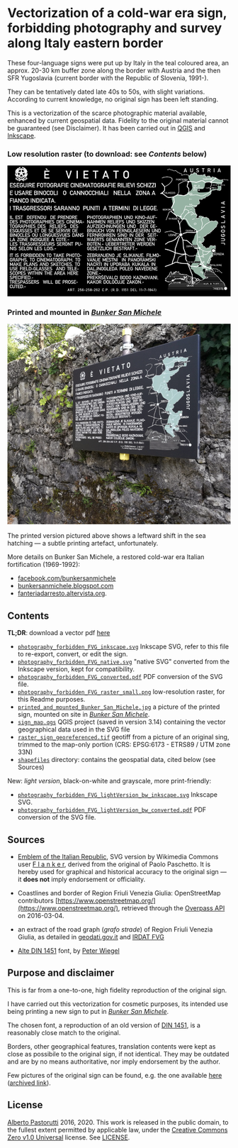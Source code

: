 # Vectorization of a cold-war era sign, forbidding photography and survey along Italy eastern border

These four-language signs were put up by Italy in the teal coloured area, an approx. 20-30 km buffer zone along the border with Austria and the then SFR Yugoslavia (current border with the Republic of Slovenia, 1991-).

They can be tentatively dated late 40s to 50s, with slight variations. According to current knowledge, no original sign has been left standing.

This is a vectorization of the scarce photographic material available, enhanced by current geospatial data. Fidelity to the original material cannot be guaranteed (see Disclaimer).
It has been carried out in [QGIS](https://qgis.org/) and [Inkscape](https://inkscape.org/).

### Low resolution raster (to download: see *Contents* below)

![Raster of the forbidden photography sign](./photography_forbidden_FVG_raster_small.png)

### Printed and mounted in [*Bunker San Michele*](https://goo.gl/maps/dDtiNgSph5jxkdhC7)

![The sign graphics printed on a metal road sign panel](./printed_and_mounted_Bunker_San_Michele.jpg)

The printed version pictured above shows a leftward shift in the sea hatching — a subtle printing artefact, unfortunately.

More details on Bunker San Michele, a restored cold-war era Italian fortification (1969-1992):

* [facebook.com/bunkersanmichele](https://www.facebook.com/bunkersanmichele)
* [bunkersanmichele.blogspot.com](http://bunkersanmichele.blogspot.com/)
* [fanteriadarresto.altervista.org](http://fanteriadarresto.altervista.org/bunkersm.html).

## Contents

**TL;DR**: download a vector pdf [here](../../releases/latest/download/photography_forbidden_FVG_converted.pdf)

* [`photography_forbidden_FVG_inkscape.svg`](./photography_forbidden_FVG_inkscape.svg) Inkscape SVG, refer to this file to re-export, convert, or edit the sign.
* [`photography_forbidden_FVG_native.svg`](./photography_forbidden_FVG_native.svg) "native SVG" converted from the Inkscape version, kept for compatibility.
* [`photography_forbidden_FVG_converted.pdf`](./photography_forbidden_FVG_converted.pdf) PDF conversion of the SVG file.
* [`photography_forbidden_FVG_raster_small.png`](./photography_forbidden_FVG_raster_small.png) low-resolution raster, for this Readme purposes.
* [`printed_and_mounted_Bunker_San_Michele.jpg`](./printed_and_mounted_Bunker_San_Michele.jpg) a picture of the printed sign, mounted on site in [*Bunker San Michele*](https://goo.gl/maps/dDtiNgSph5jxkdhC7).
* [`sign_map.qgs`](./sign_map.qgs) QGIS project (saved in version 3.14) containing the vector geographical data used in the SVG file
* [`raster_sign_georeferenced.tif`](./raster_sign_georeferenced.tif) geotiff from a picture of an original sing, trimmed to the map-only portion (CRS: EPSG:6173 - ETRS89 / UTM zone 33N)
* [`shapefiles`](./shapefiles/) directory: contains the geospatial data, cited below (see Sources)

New: _light version_, black-on-white and grayscale, more print-friendly:

* [`photography_forbidden_FVG_lightVersion_bw_inkscape.svg`](./photography_forbidden_FVG_lightVersion_bw_inkscape.svg) Inkscape SVG.
* [`photography_forbidden_FVG_lightVersion_bw_converted.pdf`](./photography_forbidden_FVG_lightVersion_bw_converted.pdf) PDF conversion of the SVG file.

## Sources

* [Emblem of the Italian Republic](https://commons.wikimedia.org/wiki/Image:Emblem_of_Italy.svg), SVG version by Wikimedia Commons user [F l a n k e r](https://commons.wikimedia.org/wiki/User:F_l_a_n_k_e_r), derived from the original of Paolo Paschetto. It is hereby used for graphical and historical accuracy to the original sign — it **does not** imply endorsement or officiality.

* Coastlines and border of Region Friuli Venezia Giulia: OpenStreetMap contributors [https://www.openstreetmap.org/](https://www.openstreetmap.org/), retrieved through the [Overpass API](https://wiki.openstreetmap.org/wiki/Overpass_API) on 2016-03-04.

* an extract of the road graph (*grafo strade*) of Region Friuli Venezia Giulia, as detailed in [geodati.gov.it](https://geodati.gov.it/resource/id/r_friuli:m10400-cc-i9981) and [IRDAT FVG](http://www.regione.fvg.it/rafvg/cms/RAFVG/ambiente-territorio/conoscere-ambiente-territorio/FOGLIA2/)

* [Alte DIN 1451](http://www.peter-wiegel.de/alteDin1451.html) font, by [Peter Wiegel](http://www.peter-wiegel.de/index.html)

## Purpose and disclaimer

This is far from a one-to-one, high fidelity reproduction of the original sign.

I have carried out this vectorization for cosmetic purposes, its intended use being printing a new sign to put in [*Bunker San Michele*](https://goo.gl/maps/dDtiNgSph5jxkdhC7).

The chosen font, a reproduction of an old version of [DIN 1451](https://en.wikipedia.org/wiki/DIN_1451), is a reasonably close match to the original.

Borders, other geographical features, translation contents were kept as close as possibile to the original sign, if not identical.
They may be outdated and are by no means authoritative, nor imply endorsement by the author.

Few pictures of the original sign can be found, e.g. the one available [here](http://fanteriadarresto.altervista.org/opere_armamenti.html) ([archived link](https://web.archive.org/web/20191224211438/http://fanteriadarresto.altervista.org/opere_armamenti.html)).

## License

[Alberto Pastorutti](https://github.com/apasto) 2016, 2020.
This work is released in the public domain, to the fullest extent permitted by applicable law, under the [Creative Commons Zero v1.0 Universal](https://creativecommons.org/publicdomain/zero/1.0/) license. See [LICENSE](./LICENSE).
